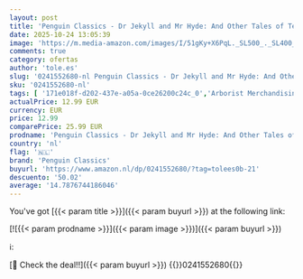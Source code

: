 ```yaml
---
layout: post
title: 'Penguin Classics - Dr Jekyll and Mr Hyde: And Other Tales of Terror'
date: 2025-10-24 13:05:39
image: 'https://m.media-amazon.com/images/I/51gKy+X6PqL._SL500_._SL400_.jpg'
comments: true
category: ofertas
author: 'tole.es'
slug: '0241552680-nl Penguin Classics - Dr Jekyll and Mr Hyde: And Other Tales...'
sku: '0241552680-nl'
tags: [ '171e018f-d202-437e-a05a-0ce26200c24c_0','Arborist Merchandising Root','Boeken','Bovennatuurlijke thriller','Engelstalige boeken','Fantasy','Fantasy-bloemlezingen','Featured Categories','Genrefictie','Gothische fictie','Horror','Klassieke literatuur & fictie','Literaire fictie','Literatuur & fictie','Misdaad','Misdaad, mysterie & thrillers','Psychologische fictie','Psychologische thriller','Sciencefiction en fantasie','Self Service','Special Features Stores','Thriller & spanning','Thriller: geesten','penguin classics','🇳🇱', ]
actualPrice: 12.99 EUR
currency: EUR
price: 12.99
comparePrice: 25.99 EUR
prodname: 'Penguin Classics - Dr Jekyll and Mr Hyde: And Other Tales of Terror'
country: 'nl'
flag: '🇳🇱'
brand: 'Penguin Classics'
buyurl: 'https://www.amazon.nl/dp/0241552680/?tag=tolees0b-21'
descuento: '50.02'
average: '14.7876744186046'
---
```


You've got [{{< param title >}}]({{< param buyurl >}}) at the following link:

[![{{< param prodname >}}]({{< param image >}})]({{< param buyurl >}})

ℹ️:


[🛒 Check the deal!!]({{< param buyurl >}})
{{<world>}}0241552680{{</world>}}
